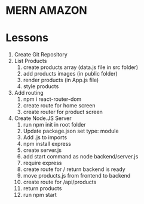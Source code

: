 # MERN AMAZON

# Lessons

1. Create Git Repository
2. List Products
   1. create products array (data.js file in src folder)
   2. add products images (in public folder)
   3. render products (in App.js file)
   4. style products
3. Add routing
   1. npm i react-router-dom
   2. create route for home screen
   3. create router for product screen
4. Create Node.JS Server
   1. run npm init in root folder
   2. Update package.json set type: module
   3. Add .js to imports
   4. npm install express
   5. create server.js
   6. add start command as node backend/server.js
   7. require express
   8. create route for / return backend is ready
   9. move products.js from frontend to backend
   10. create route for /api/products
   11. return products
   12. run npm start
